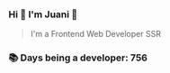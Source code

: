 ### Hi 👋 I&#39;m Juani 🦁

> I&#39;m a Frontend Web Developer SSR

### 📚 Days being a developer: 756
